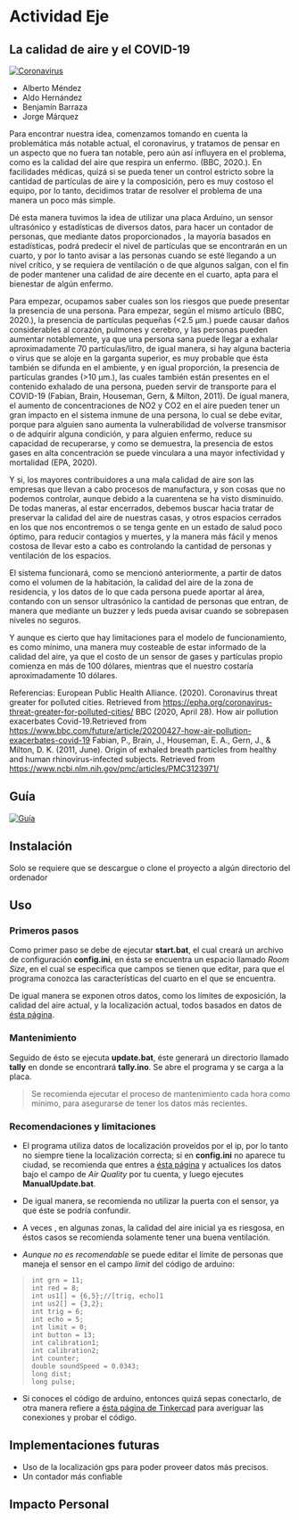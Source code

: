 # Actividad Eje

## La calidad de aire y el COVID-19

[![Coronavirus](https://imgur.com/xdJxEDR)](https://www.youtube.com/watch?v=E9sUpVQ4izY "Coronavirus")

- Alberto Méndez
- Aldo Hernández
- Benjamín Barraza
- Jorge Márquez

Para encontrar nuestra idea, comenzamos tomando en cuenta la problemática más notable actual, el coronavirus, y tratamos de pensar en un aspecto que no fuera tan notable, pero aún así influyera en el problema, como es la calidad del aire que respira un enfermo. (BBC, 2020.). En facilidades médicas, quizá si se pueda tener un control estricto sobre la cantidad de partículas de aire y la composición, pero es muy costoso el equipo, por lo tanto, decidimos tratar de resolver el problema de una manera un poco más simple.

Dé esta manera tuvimos la idea de utilizar una placa Arduino, un sensor ultrasónico y estadísticas de diversos datos, para hacer un contador de personas, que mediante datos proporcionados , la mayoría basados en estadísticas, podrá predecir el nivel de partículas que se encontrarán en un cuarto, y por lo tanto avisar a las personas cuando se esté llegando a un nivel crítico, y se requiera de ventilación o de que algunos salgan, con el fin de poder mantener una calidad de aire decente en el cuarto, apta para el bienestar de algún enfermo.

Para empezar, ocupamos saber cuales son los riesgos que puede presentar la presencia de una persona. Para empezar, según el mismo artículo (BBC, 2020.), la presencia de partículas pequeñas (<2.5 μm.) puede causar daños considerables al corazón, pulmones y cerebro, y las personas pueden aumentar notablemente, ya que una persona sana puede llegar a exhalar aproximadamente 70 partículas/litro, de igual manera, si hay alguna bacteria o virus que se aloje en la garganta superior, es muy probable que ésta también se difunda en el ambiente, y en igual proporción, la presencia de partículas grandes (>10 μm.), las cuales también están presentes en el contenido exhalado de una persona, pueden servir de transporte para el COVID-19 (Fabian, Brain, Houseman, Gern, & Milton, 2011). De igual manera, el aumento de concentraciones de NO2 y CO2 en el aire pueden tener un gran impacto en el sistema inmune de una persona, lo cual se debe evitar, porque para alguien sano aumenta la vulnerabilidad de volverse transmisor o de adquirir alguna condición, y para alguien enfermo, reduce su capacidad de recuperarse, y como se demuestra, la presencia de estos gases en alta concentración se puede vinculara a una mayor infectividad y mortalidad (EPA, 2020).

Y si, los mayores contribuidores a una mala calidad de aire son las empresas que llevan a cabo procesos de manufactura, y son cosas que no podemos controlar, aunque debido a la cuarentena se ha visto disminuido. De todas maneras, al estar encerrados, debemos buscar hacia tratar de preservar la calidad del aire de nuestras casas, y otros espacios cerrados en los que nos encontremos o se tenga gente en un estado de salud poco óptimo, para reducir contagios y muertes, y la manera más fácil y menos costosa de llevar esto a cabo es controlando la cantidad de personas y ventilación de los espacios.

El sistema funcionará, como se mencionó anteriormente, a partir de datos como el volumen de la habitación, la calidad del aire de la zona de residencia, y los datos de lo que cada persona puede aportar al área, contando con un sensor ultrasónico la cantidad de personas que entran, de manera que mediante un buzzer y leds pueda avisar cuando se sobrepasen niveles no seguros.

Y aunque es cierto que hay limitaciones para el modelo de funcionamiento, es como mínimo, una manera muy costeable de estar informado de la calidad del aire, ya que el costo de un sensor de gases y partículas propio comienza en más de 100 dólares, mientras que el nuestro costaría aproximadamente 10 dólares.

Referencias:
European Public Health Alliance. (2020). Coronavirus threat greater for polluted cities. Retrieved from <https://epha.org/coronavirus-threat-greater-for-polluted-cities/>
BBC (2020, April 28). How air pollution exacerbates Covid-19.Retrieved from <https://www.bbc.com/future/article/20200427-how-air-pollution-exacerbates-covid-19>
Fabian, P., Brain, J., Houseman, E. A., Gern, J., & Milton, D. K. (2011, June). Origin of exhaled breath particles from healthy and human rhinovirus-infected subjects. Retrieved from <https://www.ncbi.nlm.nih.gov/pmc/articles/PMC3123971/>

## Guía

[![Guía](https://imgur.com/WiEi9aE)](https://www.youtube.com/watch?v=E9sUpVQ4izY "Guía")

## Instalación

Solo se requiere que se descargue o clone el proyecto a algún directorio del ordenador

## Uso

### Primeros pasos

Como primer paso se debe de ejecutar **start.bat**, el cual creará un archivo de configuración **config.ini**, en ésta se encuentra un espacio llamado *Room Size*, en el cual se especifica que campos se tienen que editar, para que el programa conozca las características del cuarto en el que se encuentra.

De igual manera se exponen otros datos, como los límites de exposición, la calidad del aire actual, y la localización actual, todos basados en datos de [ésta página](https://waqi.info/).

### Mantenimiento

Seguido de ésto se ejecuta **update.bat**, éste generará un directorio llamado **tally** en donde se encontrará **tally.ino**. Se abre el programa y se carga a la placa.

>Se recomienda ejecutar el proceso de mantenimiento cada hora como mínimo, para asegurarse de tener los datos más recientes.

### Recomendaciones y limitaciones

- El programa utiliza datos de localización proveídos por el ip, por lo tanto no siempre tiene la localización correcta; si en **config.ini** no aparece tu ciudad, se recomienda que entres a [ésta página](https://waqi.info/) y actualices los datos bajo el campo de *Air Quality* por tu cuenta, y luego ejecutes **ManualUpdate.bat**.

- De igual manera, se recomienda no utilizar la puerta con el sensor, ya que éste se podría confundir.

- A veces , en algunas zonas, la calidad del aire inicial ya es riesgosa, en éstos casos se recomienda solamente tener una buena ventilación.

- *Aunque no es recomendable* se puede editar el límite de personas que maneja el sensor en el campo *limit* del código de arduino:

>```arduino
>int grn = 11;
>int red = 8;
>int us1[] = {6,5};//[trig, echo]1
>int us2[] = {3,2};
>int trig = 6;
>int echo = 5;
>int limit = 0;
>int button = 13;
>int calibration1;
>int calibration2;
>int counter;
>double soundSpeed = 0.0343;
>long dist;
>long pulse;
>```

- Si conoces el código de arduino, entonces quizá sepas conectarlo, de otra manera refiere a [ésta página de Tinkercad](https://www.tinkercad.com/things/g2BWiqrGhbB ) para averiguar las conexiones y probar el código.

## Implementaciones futuras

- Uso de la localización gps para poder proveer datos más precisos.
- Un contador más confiable

## Impacto Personal